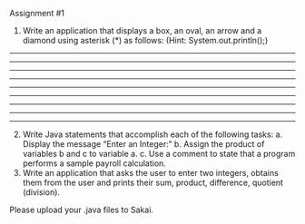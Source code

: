Assignment #1

1.	Write an application that displays a box, an oval, an arrow and a diamond using asterisk (*) as follows: (Hint: System.out.println();)

   ************          ****             *                *      
   *          *         *    *           ***              ***
   *          *       *        *        *****           *     *
   *          *       *        *          *           *         *
   *          *       *        *          *         *             *
   *          *       *        *          *           *         *
   *          *       *        *          *             *     *
   *          *        *     *            *               ***
   ************          ****             *                *


2.	Write Java statements that accomplish each of the following tasks:
a.	Display the message “Enter an Integer:”
b.	Assign the product of variables b and c to variable a.
c.	Use a comment to state that a program performs a sample payroll calculation.
3.	Write an application that asks the user to enter two integers, obtains them from the user and prints their sum, product, difference, quotient (division).

Please upload your .java files to Sakai.
